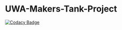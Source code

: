 # UWA-Makers-Tank-Project
[![Codacy Badge](https://api.codacy.com/project/badge/Grade/fb52855f0f494d41a8fab63032a7170d)](https://www.codacy.com/app/Haizzz/UWA-Makers-Tank-Project?utm_source=github.com&utm_medium=referral&utm_content=UWA-Makers-Club/UWA-Makers-Tank-Project&utm_campaign=badger)